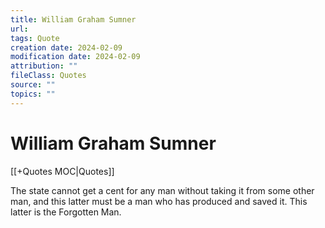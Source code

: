```yaml
---
title: William Graham Sumner
url: 
tags: Quote
creation date: 2024-02-09
modification date: 2024-02-09
attribution: ""
fileClass: Quotes
source: ""
topics: ""
---
```


# William Graham Sumner

[[+Quotes MOC|Quotes]]

The state cannot get a cent for any man without taking it from some other man, and this latter must be a man who has produced and saved it. This latter is the Forgotten Man.

